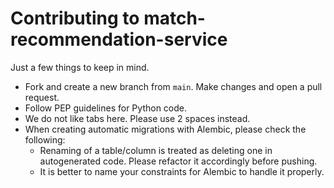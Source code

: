 # Contributing to match-recommendation-service
Just a few things to keep in mind.
* Fork and create a new branch from `main`. Make changes and open a pull request.
* Follow PEP guidelines for Python code.
* We do not like tabs here. Please use 2 spaces instead.
* When creating automatic migrations with Alembic, please check the following:
    * Renaming of a table/column is treated as deleting one in autogenerated code. Please refactor it accordingly before pushing.
    * It is better to name your constraints for Alembic to handle it properly.
